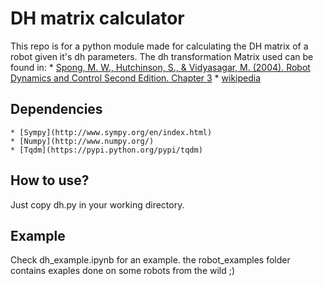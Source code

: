 # DH matrix calculator

This repo is for a python module made for calculating the DH matrix of a robot given it's dh parameters.
The dh transformation Matrix used can be found in:
    * [Spong, M. W., Hutchinson, S., & Vidyasagar, M. (2004). Robot Dynamics and Control Second Edition. Chapter 3](https://users.cs.duke.edu/~brd/Teaching/Bio/asmb/current/Papers/chap3-forward-kinematics.pdf)
    * [wikipedia](https://en.wikipedia.org/wiki/Denavit%E2%80%93Hartenberg_parameters)

## Dependencies
    * [Sympy](http://www.sympy.org/en/index.html) 
    * [Numpy](http://www.numpy.org/)
    * [Tqdm](https://pypi.python.org/pypi/tqdm)

## How to use?
Just copy dh.py in your working directory.
## Example
Check dh_example.ipynb for an example.
the robot_examples folder contains exaples done on some robots from the wild ;)

